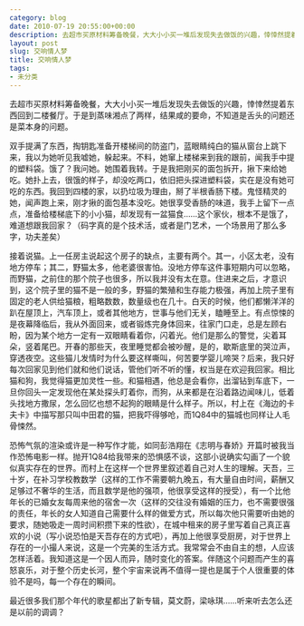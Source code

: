 ```yaml
---
category: blog
date: 2010-07-19 20:55:00+00:00
description: 去超市买原材料筹备晚餐，大大小小买一堆后发现失去做饭的兴趣，悻悻然提着东西回到二
layout: post
slug: 交响情人梦
title: 交响情人梦
tags:
- 未分类
---
```


去超市买原材料筹备晚餐，大大小小买一堆后发现失去做饭的兴趣，悻悻然提着东西回到二楼餐厅。于是到蒸味湘点了两样，结果咸的要命，不知道是舌头的问题还是菜本身的问题。  
  
双手提满了东西，掏钥匙准备开楼梯间的防盗门，蓝眼睛纯白的猫从窗台上跳下来，我以为她听见我嘘她，躲起来。不料，她窜上楼梯来到我的跟前，闻我手中提的塑料袋。饿了？我问她。她围着我转。于是我把刚买的面包拆开，揪下来给她吃。她扑上去，很饿的样子，却没吃两口，依旧把头探进塑料袋，实在是没有她可吃的东西。我回到四楼的家，以扔垃圾为理由，掰了半根香肠下楼。鬼怪精灵的她，闻声跑上来，刚才揪的面包基本没吃。她很享受香肠的味道，我手上留下一点点，准备给楼梯底下的小小猫，却发现有一盆猫食……这个家伙，根本不是饿了，难道想跟我回家？（码字真的是个技术活，或者是门艺术，一个场景用了那么多字，功夫差矣）  
  
接着说猫。上一任房主说起这个房子的缺点，主要有两个。其一，小区太老，没有地方停车；其二，野猫太多，他老婆很害怕。没地方停车这件事短期内可以忽略，而野猫，之前住的那个院子也很多，所以我并没有太在意。住进来之后，才意识到，这个院子里的猫不是一般的多，野猫的繁殖和生存能力极强，再加上院子里有固定的老人供给猫粮，粗略数数，数量级也在几十。白天的时候，他们都懒洋洋的趴在屋顶上，汽车顶上，或者其他地方，世事与他们无关，瞌睡至上。有点惊悚的是夜幕降临后，我从外面回来，或者锻炼完身体回来，往家门口走，总是左顾右盼，因为某个地方一定有一双眼睛看着你，闪着光。他们是那么的警觉，尖着耳朵，竖着尾巴。开春的那些天，夜里睡觉都会被吵醒，是的，歇斯底里的哭泣声，穿透夜空。这些猫儿发情时为什么要这样嘶叫，何苦要学婴儿啼哭？后来，我只好每次回家见到他们就和他们说话，管他们听不听的懂，权当是在欢迎我回家。相比猫和狗，我觉得猫更加灵性一些。和猫相遇，他总是会看你，出溜钻到车底下，一旦你回头一定发现他在某处探头盯着你，而狗，从来都是在沿着路边闻味儿，低着头找地方撒尿，怎么回忆也想不起狗的眼睛是什么样子。所以，村上在《海边的卡夫卡》中描写那只叫中田君的猫，把我吓得够呛，而1Q84中的猫城也同样让人毛骨悚然。  
  
恐怖气氛的渲染或许是一种写作才能，如同彭浩翔在《志明与春娇》开篇时被我当作恐怖电影一样。抛开1Q84给我带来的恐惧感不谈，这部小说确实勾画了一个貌似真实存在的世界。而村上在这样一个世界里叙述着自己对人生的理解。天吾，三十岁，在补习学校教数学（这样的工作不需要朝九晚五，有大量自由时间，薪酬又足够过不奢华的生活，而且数学是他的强项，他很享受这样的授受），有一个比他年长的已婚女友每周来他的宿舍一次（这样的交往没有婚姻的压力，也不需要很强的责任，年长的女人知道自己需要什么样的做爱方式，所以每次他只需要听由她的要求，随她吸走一周时间积攒下来的性欲），在城中租来的房子里写着自己真正喜欢的小说（写小说恐怕是天吾存在的方式吧），再加上他很享受厨房，对于世界上存在的一小撮人来说，这是一个完美的生活方式。我常常会不由自主的想，人应该怎样活着。我知道这是一个因人而异，随时变化的答案。伴随这个问题而产生的喜怒哀乐，对于整个历史长河，整个宇宙来说再不值得一提也是属于个人很重要的体验不是吗，每一个存在的瞬间。  
  
最近很多我们那个年代的歌星都出了新专辑，莫文蔚，梁咏琪……听来听去怎么还是以前的调调？
